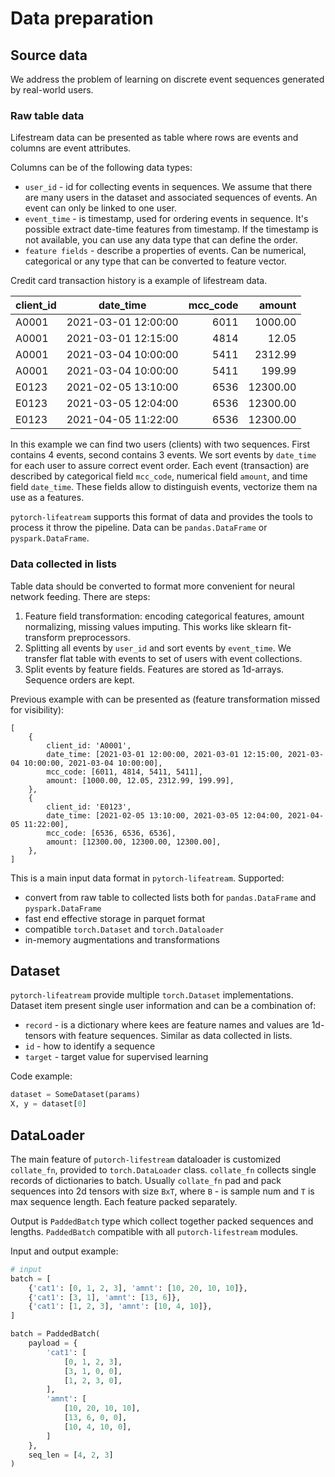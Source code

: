 # Data preparation

## Source data
We address the problem of learning on discrete event sequences generated by real-world users.

### Raw table data
Lifestream data can be presented as table where rows are events and columns are event attributes.

Columns can be of the following data types:
- `user_id` - id for collecting events in sequences.
We assume that there are many users in the dataset and associated sequences of events.
An event can only be linked to one user.
- `event_time` - is timestamp, used for ordering events in sequence.
It's possible extract date-time features from timestamp.
If the timestamp is not available, you can use any data type that can define the order.
- `feature fields` - describe a properties of events. Can be numerical, categorical or any type that can be converted to feature vector.

Credit card transaction history is a example of lifestream data.

| client_id | date_time           | mcc_code | amount   |
| --------- | ------------------- | -------: |  ------: |
|     A0001 | 2021-03-01 12:00:00 |   6011   |  1000.00 |
|     A0001 | 2021-03-01 12:15:00 |   4814   |    12.05 |
|     A0001 | 2021-03-04 10:00:00 |   5411   |  2312.99 |
|     A0001 | 2021-03-04 10:00:00 |   5411   |   199.99 |
|     E0123 | 2021-02-05 13:10:00 |   6536   | 12300.00 |
|     E0123 | 2021-03-05 12:04:00 |   6536   | 12300.00 |
|     E0123 | 2021-04-05 11:22:00 |   6536   | 12300.00 |

In this example we can find two users (clients) with two sequences. First contains 4 events, second contains 3 events.
We sort events by `date_time` for each user to assure correct event order.
Each event (transaction) are described by categorical field `mcc_code`, numerical field `amount`, and time field `date_time`.
These fields allow to distinguish events, vectorize them na use as a features.

`pytorch-lifeatream` supports this format of data and provides the tools to process it throw the pipeline.
Data can be `pandas.DataFrame` or `pyspark.DataFrame`.

### Data collected in lists
Table data should be converted to format more convenient for neural network feeding.
There are steps:
1. Feature field transformation: encoding categorical features, amount normalizing, missing values imputing.
This works like sklearn fit-transform preprocessors.
2. Splitting all events by `user_id` and sort events by `event_time`. 
We transfer flat table with events to set of users with event collections.
3. Split events by feature fields.
Features are stored as 1d-arrays. Sequence orders are kept.

Previous example with can be presented as (feature transformation missed for visibility):

```
[
    {
        client_id: 'A0001',
        date_time: [2021-03-01 12:00:00, 2021-03-01 12:15:00, 2021-03-04 10:00:00, 2021-03-04 10:00:00],
        mcc_code: [6011, 4814, 5411, 5411],
        amount: [1000.00, 12.05, 2312.99, 199.99],
    },
    {
        client_id: 'E0123',
        date_time: [2021-02-05 13:10:00, 2021-03-05 12:04:00, 2021-04-05 11:22:00],
        mcc_code: [6536, 6536, 6536],
        amount: [12300.00, 12300.00, 12300.00],
    },
]
```
                                
This is a main input data format in `pytorch-lifeatream`. Supported:
- convert from raw table to collected lists both for `pandas.DataFrame` and `pyspark.DataFrame`
- fast end effective storage in parquet format
- compatible `torch.Dataset` and `torch.Dataloader`
- in-memory augmentations and transformations

## Dataset
`pytorch-lifeatream` provide multiple `torch.Dataset` implementations.
Dataset item present single user information and can be a combination of:
- `record` - is a dictionary where kees are feature names and values are 1d-tensors with feature sequences.
Similar as data collected in lists. 
- `id` - how to identify a sequence
- `target` - target value for supervised learning

Code example:
```python
dataset = SomeDataset(params)
X, y = dataset[0]

```

## DataLoader
The main feature of `putorch-lifestream` dataloader is customized `collate_fn`, provided to `torch.DataLoader` class.
`collate_fn` collects single records of dictionaries to batch.
Usually `collate_fn` pad and pack sequences into 2d tensors with size `BxT`, where `B` - is sample num and `T` is max sequence length.
Each feature packed separately.

Output is `PaddedBatch` type which collect together packed sequences and lengths.
`PaddedBatch` compatible with all `putorch-lifestream` modules.

Input and output example:
```python
# input
batch = [
    {'cat1': [0, 1, 2, 3], 'amnt': [10, 20, 10, 10]},
    {'cat1': [3, 1], 'amnt': [13, 6]},
    {'cat1': [1, 2, 3], 'amnt': [10, 4, 10]},
]

batch = PaddedBatch(
    payload = {
        'cat1': [
            [0, 1, 2, 3],
            [3, 1, 0, 0],
            [1, 2, 3, 0],
        ],
        'amnt': [
            [10, 20, 10, 10],
            [13, 6, 0, 0],
            [10, 4, 10, 0],
        ]
    },
    seq_len = [4, 2, 3]
)

```

